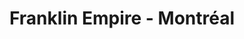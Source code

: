 ---
title: "Franklin Empire - Montréal"
url: /mont-royal/franklin-empire-montreal/
shop: Elektrisch
---